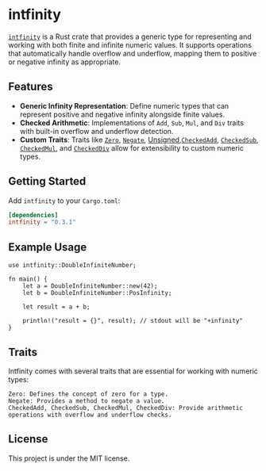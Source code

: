 # intfinity

[`intfinity`](https://github.com/samarthsoup/intfinity/blob/master/src/intfinity.rs) is a Rust crate that provides a generic type for representing and working with both finite and infinite numeric values. It supports operations that automatically handle overflow and underflow, mapping them to positive or negative infinity as appropriate.

## Features

- **Generic Infinity Representation**: Define numeric types that can represent positive and negative infinity alongside finite values.
- **Checked Arithmetic**: Implementations of `Add`, `Sub`, `Mul`, and `Div` traits with built-in overflow and underflow detection.
- **Custom Traits**: Traits like [`Zero`](https://github.com/samarthsoup/intfinity/blob/27a937e3e4aea0197783b634083f06d0a3fae59f/src/traits.rs#L1), [`Negate`](https://github.com/samarthsoup/intfinity/blob/27a937e3e4aea0197783b634083f06d0a3fae59f/src/traits.rs#L8), [Unsigned](https://github.com/samarthsoup/intfinity/blob/27a937e3e4aea0197783b634083f06d0a3fae59f/src/traits.rs#L30),[`CheckedAdd`](https://github.com/samarthsoup/intfinity/blob/27a937e3e4aea0197783b634083f06d0a3fae59f/src/traits.rs#L13), [`CheckedSub`](https://github.com/samarthsoup/intfinity/blob/27a937e3e4aea0197783b634083f06d0a3fae59f/src/traits.rs#L17), [`CheckedMul`](https://github.com/samarthsoup/intfinity/blob/27a937e3e4aea0197783b634083f06d0a3fae59f/src/traits.rs#L21), and [`CheckedDiv`](https://github.com/samarthsoup/intfinity/blob/27a937e3e4aea0197783b634083f06d0a3fae59f/src/traits.rs#L26) allow for extensibility to custom numeric types.

## Getting Started

Add `intfinity` to your `Cargo.toml`:

```toml
[dependencies]
intfinity = "0.3.1"
```

## Example Usage
```
use intfinity::DoubleInfiniteNumber;

fn main() {
    let a = DoubleInfiniteNumber::new(42);
    let b = DoubleInfiniteNumber::PosInfinity;
    
    let result = a + b;
    
    println!("result = {}", result); // stdout will be "+infinity"
}
```

## Traits

Intfinity comes with several traits that are essential for working with numeric types:

    Zero: Defines the concept of zero for a type.
    Negate: Provides a method to negate a value.
    CheckedAdd, CheckedSub, CheckedMul, CheckedDiv: Provide arithmetic operations with overflow and underflow checks.

## License
This project is under the MIT license.



